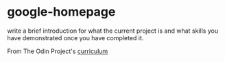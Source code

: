 # google-homepage

write a brief introduction for what the current project is and what skills you have demonstrated once you have completed it.

From The Odin Project's [curriculum](http://www.theodinproject.com/courses/web-development-101/lessons/html-css)
